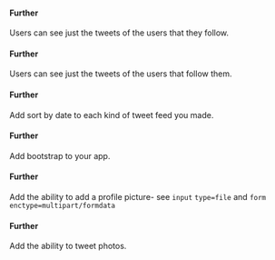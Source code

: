 #### Further
Users can see just the tweets of the users that they follow.

#### Further
Users can see just the tweets of the users that follow them.

#### Further
Add sort by date to each kind of tweet feed you made.

#### Further
Add bootstrap to your app.

#### Further
Add the ability to add a profile picture- see `input` `type=file` and `form` `enctype=multipart/formdata`

#### Further
Add the ability to tweet photos.
